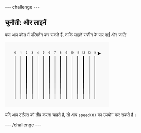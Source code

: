 --- challenge ---
## चुनौती: और लाइनें

क्या आप कोड में परिवर्तन कर सकते हैं, ताकि लाइनें स्क्रीन के पार दाईं ओर जाएँ?

![screenshot](images/race-challenge1.png)
 
यदि आप टर्टल्स को तीव्र करना चाहते हैं, तो आप `speed(0)` का उपयोग कर सकते हैं। 



--- /challenge ---